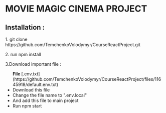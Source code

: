 <h1>MOVIE MAGIC CINEMA PROJECT</h1>
<h2> Installation : </h2>


  <p> 1. git clone https://github.com/TemchenkoVolodymyr/CourseReactProject.git</p>
  <p> 2. run npm install </p>
  <p> 3.Download important file :
  <ul> <strong>  File </strong>  [.env.txt](https://github.com/TemchenkoVolodymyr/CourseReactProject/files/11645918/default.env.txt) 
  <li> Download  this file </li> 
  <li> Change the file name to ".env.local" </li>
  <li> And add this file to  main project </li>
  <li> Run npm start </li>
  </ul>

